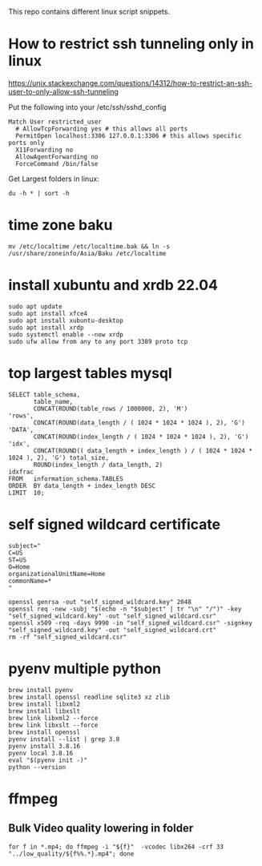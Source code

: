 This repo contains different linux script snippets.

# How to restrict ssh tunneling only in linux

https://unix.stackexchange.com/questions/14312/how-to-restrict-an-ssh-user-to-only-allow-ssh-tunneling

Put the following into your /etc/ssh/sshd_config

```
Match User restricted_user
  # AllowTcpForwarding yes # this allows all ports
  PermitOpen localhost:3306 127.0.0.1:3306 # this allows specific ports only
  X11Forwarding no
  AllowAgentForwarding no
  ForceCommand /bin/false
  ```
  
  Get Largest folders in linux:
  
  `du -h * | sort -h`
  
  
# time zone baku

`mv /etc/localtime /etc/localtime.bak && ln -s /usr/share/zoneinfo/Asia/Baku /etc/localtime`

# install xubuntu and xrdb 22.04
```
sudo apt update
sudo apt install xfce4
sudo apt install xubuntu-desktop
sudo apt install xrdp
sudo systemctl enable --now xrdp
sudo ufw allow from any to any port 3389 proto tcp
```

# top largest tables mysql
```
SELECT table_schema,
       table_name,
       CONCAT(ROUND(table_rows / 1000000, 2), 'M')                                    'rows',
       CONCAT(ROUND(data_length / ( 1024 * 1024 * 1024 ), 2), 'G')                    'DATA',
       CONCAT(ROUND(index_length / ( 1024 * 1024 * 1024 ), 2), 'G')                   'idx',
       CONCAT(ROUND(( data_length + index_length ) / ( 1024 * 1024 * 1024 ), 2), 'G') total_size,
       ROUND(index_length / data_length, 2)                                           idxfrac
FROM   information_schema.TABLES
ORDER  BY data_length + index_length DESC
LIMIT  10;
```

# self signed wildcard certificate
```
subject="
C=US
ST=US
O=Home
organizationalUnitName=Home
commonName=*
"

openssl genrsa -out "self_signed_wildcard.key" 2048
openssl req -new -subj "$(echo -n "$subject" | tr "\n" "/")" -key "self_signed_wildcard.key" -out "self_signed_wildcard.csr"
openssl x509 -req -days 9990 -in "self_signed_wildcard.csr" -signkey "self_signed_wildcard.key" -out "self_signed_wildcard.crt"
rm -rf "self_signed_wildcard.csr"

```



# pyenv multiple python
```
brew install pyenv
brew install openssl readline sqlite3 xz zlib
brew install libxml2
brew install libxslt
brew link libxml2 --force
brew link libxslt --force
brew install openssl
pyenv install --list | grep 3.8
pyenv install 3.8.16
pyenv local 3.8.16
eval "$(pyenv init -)"
python --version
```

# ffmpeg

## Bulk Video quality lowering in folder
```
for f in *.mp4; do ffmpeg -i "${f}"  -vcodec libx264 -crf 33 "../low_quality/${f%%.*}.mp4"; done
```









